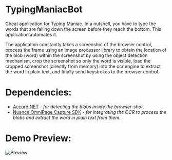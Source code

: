 
# TypingManiacBot
Cheat application for Typing Maniac. In a nutshell, you have to type the words that are falling down the screen before they reach the bottom. This application automates it.

The application constantly takes a screenshot of the browser control, process the frame using an image processor library to obtain the location of the blob (word) within the screenshot by using the object detection mechanism, crop the screenshot so only the word is visible, load the cropped screenshot (directly from memory) into the ocr engine to extract the word in plain text, and finally send keystrokes to the browser control.

# Dependencies:
- [Accord.NET](http://accord-framework.net/) - *for detecting the blobs inside the browser-shot*.
- [Nuance OmniPage Capture SDK](https://www.nuance.com/print-capture-and-pdf-solutions/optical-character-recognition/omnipage/omnipage-capture-sdk-for-windows.html) - *for integrating the OCR to process the blobs and extract the word in plain text from them*.

# Demo Preview:

![Preview](demo.gif)
